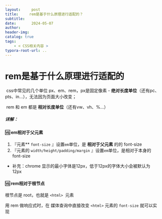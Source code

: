 ```yaml
---
layout:     post
title:     rem是基于什么原理进行适配的？
subtitle:  
date:       2024-05-07
author:     
header-img: 
catalog: true
tags:
    - < CSS相关内容 >
typora-root-url: ..
---
```




# rem是基于什么原理进行适配的

​	css中常见的几个单位 px、em、rem，px是固定像素 - **绝对长度单位**（还有pc、pts、in…），无法因为页面大小改变；

​	rem 和 em 都是 **相对长度单位**（还有vw、vh、%…）

##### 详解：

#### 🆚 em相对于父元素

1. 『元素** `font-size` 』设置`em`单位，是 **相对于父元素** 的的 font-size
2. 『元素的 `width/height/padding/margin` 』设置`em`单位，是相对于本身的 font-size

- 补充：chrome 显示的最小字体是12px，低于12px的字体大小会被默认为12px

#### 🆚 rem相对于根节点

根节点是 root，也就是 `<html> `元素 

用 rem 做响应式时，在 媒体查询中直接改变 `<html>` 元素的 `font-size` 就可以实现

